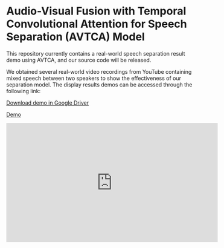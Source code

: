 # Audio-Visual Fusion with Temporal Convolutional Attention for Speech Separation  (AVTCA) Model
This repository  currently contains  a real-world speech separation result demo using AVTCA,  and our source code  will be released.

We obtained several real-world video recordings from YouTube containing mixed speech between two speakers to show the effectiveness of our separation model. The display results demos can be accessed through the following link: 

[Download demo in Google Driver](https://drive.google.com/file/d/116vKaQoo7qt7DtPUoUqh7kfCq1JrjLHr/view?usp=sharing)

[Demo](https://www.youtube.com/watch?v=SiijS_9hPkM)


<iframe width="560" height="315" src="https://www.youtube.com/watch?v=SiijS_9hPkM" frameborder="0" allowfullscreen></iframe>
